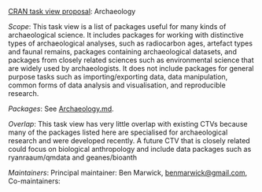 [CRAN task view proposal](https://github.com/cran-task-views/ctv/blob/main/Proposal.md): Archaeology

_Scope_: This task view is a list of packages useful for many kinds of archaeological science. It includes packages for working with distinctive types of archaeological analyses, such as radiocarbon ages, artefact types and faunal remains, packages containing archaeological datasets, and packages from closely related sciences such as environmental science that are widely used by archaeologists. It does not include packages for general purpose tasks such as importing/exporting data, data manipulation, common forms of data analysis and visualisation, and reproducible research. 

_Packages_: See [Archaeology.md](Archaeology.md).

_Overlap_: This task view has very little overlap with existing CTVs because many of the packages listed here are specialised for archaeological research and were developed recently. A future CTV that is closely related could focus on biological anthropology and include data packages such as ryanraaum/qmdata and geanes/bioanth

_Maintainers_: Principal maintainer: Ben Marwick, benmarwick@gmail.com, Co-maintainers:
